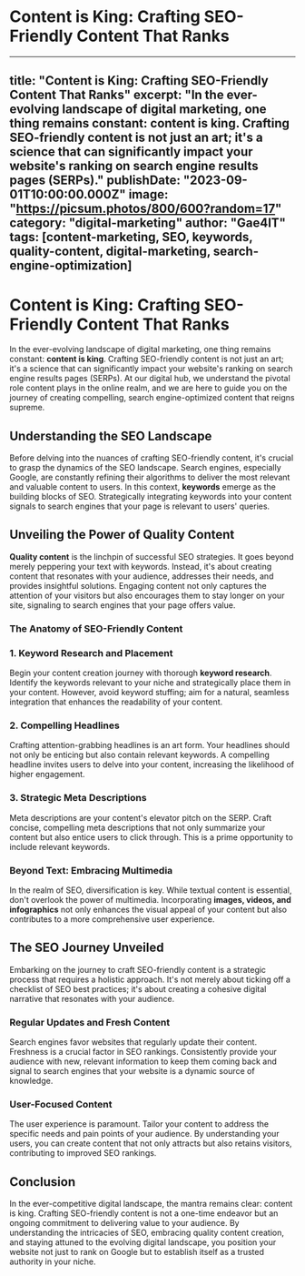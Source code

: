 # Content is King: Crafting SEO-Friendly Content That Ranks

---
title: "Content is King: Crafting SEO-Friendly Content That Ranks"
excerpt: "In the ever-evolving landscape of digital marketing, one thing remains constant: content is king. Crafting SEO-friendly content is not just an art; it's a science that can significantly impact your website's ranking on search engine results pages (SERPs)."
publishDate: "2023-09-01T10:00:00.000Z"
image: "https://picsum.photos/800/600?random=17"
category: "digital-marketing"
author: "Gae4IT"
tags: [content-marketing, SEO, keywords, quality-content, digital-marketing, search-engine-optimization]
---

# **Content is King: Crafting SEO-Friendly Content That Ranks**

In the ever-evolving landscape of digital marketing, one thing remains constant: **content is king**. Crafting SEO-friendly content is not just an art; it's a science that can significantly impact your website's ranking on search engine results pages (SERPs). At our digital hub, we understand the pivotal role content plays in the online realm, and we are here to guide you on the journey of creating compelling, search engine-optimized content that reigns supreme.

## **Understanding the SEO Landscape**

Before delving into the nuances of crafting SEO-friendly content, it's crucial to grasp the dynamics of the SEO landscape. Search engines, especially Google, are constantly refining their algorithms to deliver the most relevant and valuable content to users. In this context, **keywords** emerge as the building blocks of SEO. Strategically integrating keywords into your content signals to search engines that your page is relevant to users' queries.

## **Unveiling the Power of Quality Content**

**Quality content** is the linchpin of successful SEO strategies. It goes beyond merely peppering your text with keywords. Instead, it's about creating content that resonates with your audience, addresses their needs, and provides insightful solutions. Engaging content not only captures the attention of your visitors but also encourages them to stay longer on your site, signaling to search engines that your page offers value.

### **The Anatomy of SEO-Friendly Content**

### 1. **Keyword Research and Placement**

Begin your content creation journey with thorough **keyword research**. Identify the keywords relevant to your niche and strategically place them in your content. However, avoid keyword stuffing; aim for a natural, seamless integration that enhances the readability of your content.

### 2. **Compelling Headlines**

Crafting attention-grabbing headlines is an art form. Your headlines should not only be enticing but also contain relevant keywords. A compelling headline invites users to delve into your content, increasing the likelihood of higher engagement.

### 3. **Strategic Meta Descriptions**

Meta descriptions are your content's elevator pitch on the SERP. Craft concise, compelling meta descriptions that not only summarize your content but also entice users to click through. This is a prime opportunity to include relevant keywords.

### **Beyond Text: Embracing Multimedia**

In the realm of SEO, diversification is key. While textual content is essential, don't overlook the power of multimedia. Incorporating **images, videos, and infographics** not only enhances the visual appeal of your content but also contributes to a more comprehensive user experience.

## **The SEO Journey Unveiled**

Embarking on the journey to craft SEO-friendly content is a strategic process that requires a holistic approach. It's not merely about ticking off a checklist of SEO best practices; it's about creating a cohesive digital narrative that resonates with your audience.

### **Regular Updates and Fresh Content**

Search engines favor websites that regularly update their content. Freshness is a crucial factor in SEO rankings. Consistently provide your audience with new, relevant information to keep them coming back and signal to search engines that your website is a dynamic source of knowledge.

### **User-Focused Content**

The user experience is paramount. Tailor your content to address the specific needs and pain points of your audience. By understanding your users, you can create content that not only attracts but also retains visitors, contributing to improved SEO rankings.

## **Conclusion**

In the ever-competitive digital landscape, the mantra remains clear: content is king. Crafting SEO-friendly content is not a one-time endeavor but an ongoing commitment to delivering value to your audience. By understanding the intricacies of SEO, embracing quality content creation, and staying attuned to the evolving digital landscape, you position your website not just to rank on Google but to establish itself as a trusted authority in your niche.